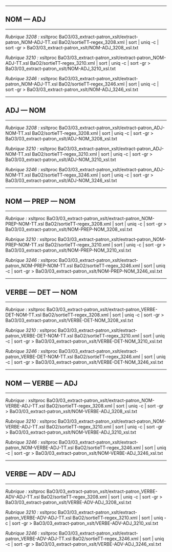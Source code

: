 ----------------------------------------------------------------------
## NOM — ADJ
----------------------------------------------------------------------
*Rubrique 3208 :*
xsltproc BaO3/03_extract-patron_xslt/extract-patron_NOM-ADJ-TT.xsl BaO2/sortieTT-regex_3208.xml | sort | uniq -c | sort -gr > BaO3/03_extract-patron_xslt/NOM-ADJ_3208_xsl.txt

*Rubrique 3210 :*
xsltproc BaO3/03_extract-patron_xslt/extract-patron_NOM-ADJ-TT.xsl BaO2/sortieTT-regex_3210.xml | sort | uniq -c | sort -gr > BaO3/03_extract-patron_xslt/NOM-ADJ_3210_xsl.txt

*Rubrique 3246 :*
xsltproc BaO3/03_extract-patron_xslt/extract-patron_NOM-ADJ-TT.xsl BaO2/sortieTT-regex_3246.xml | sort | uniq -c | sort -gr > BaO3/03_extract-patron_xslt/NOM-ADJ_3246_xsl.txt

----------------------------------------------------------------------
## ADJ — NOM
----------------------------------------------------------------------
*Rubrique 3208 :*
xsltproc BaO3/03_extract-patron_xslt/extract-patron_ADJ-NOM-TT.xsl BaO2/sortieTT-regex_3208.xml | sort | uniq -c | sort -gr > BaO3/03_extract-patron_xslt/ADJ-NOM_3208_xsl.txt

*Rubrique 3210 :*
xsltproc BaO3/03_extract-patron_xslt/extract-patron_ADJ-NOM-TT.xsl BaO2/sortieTT-regex_3210.xml | sort | uniq -c | sort -gr > BaO3/03_extract-patron_xslt/ADJ-NOM_3210_xsl.txt

*Rubrique 3246 :*
xsltproc BaO3/03_extract-patron_xslt/extract-patron_ADJ-NOM-TT.xsl BaO2/sortieTT-regex_3246.xml | sort | uniq -c | sort -gr > BaO3/03_extract-patron_xslt/ADJ-NOM_3246_xsl.txt

----------------------------------------------------------------------
## NOM — PREP — NOM
----------------------------------------------------------------------
*Rubrique  :*
xsltproc BaO3/03_extract-patron_xslt/extract-patron_NOM-PREP-NOM-TT.xsl BaO2/sortieTT-regex_3208.xml | sort | uniq -c | sort -gr > BaO3/03_extract-patron_xslt/NOM-PREP-NOM_3208_xsl.txt

*Rubrique 3210 :*
xsltproc BaO3/03_extract-patron_xslt/extract-patron_NOM-PREP-NOM-TT.xsl BaO2/sortieTT-regex_3210.xml | sort | uniq -c | sort -gr > BaO3/03_extract-patron_xslt/NOM-PREP-NOM_3210_xsl.txt

*Rubrique 3246 :*
xsltproc BaO3/03_extract-patron_xslt/extract-patron_NOM-PREP-NOM-TT.xsl BaO2/sortieTT-regex_3246.xml | sort | uniq -c | sort -gr > BaO3/03_extract-patron_xslt/NOM-PREP-NOM_3246_xsl.txt

----------------------------------------------------------------------
## VERBE — DET — NOM
----------------------------------------------------------------------
*Rubrique  :*
xsltproc BaO3/03_extract-patron_xslt/extract-patron_VERBE-DET-NOM-TT.xsl BaO2/sortieTT-regex_3208.xml | sort | uniq -c | sort -gr > BaO3/03_extract-patron_xslt/VERBE-DET-NOM_3208_xsl.txt

*Rubrique 3210 :*
xsltproc BaO3/03_extract-patron_xslt/extract-patron_VERBE-DET-NOM-TT.xsl BaO2/sortieTT-regex_3210.xml | sort | uniq -c | sort -gr > BaO3/03_extract-patron_xslt/VERBE-DET-NOM_3210_xsl.txt

*Rubrique 3246 :*
xsltproc BaO3/03_extract-patron_xslt/extract-patron_VERBE-DET-NOM-TT.xsl BaO2/sortieTT-regex_3246.xml | sort | uniq -c | sort -gr > BaO3/03_extract-patron_xslt/VERBE-DET-NOM_3246_xsl.txt

----------------------------------------------------------------------
## NOM — VERBE — ADJ
----------------------------------------------------------------------
*Rubrique  :*
xsltproc BaO3/03_extract-patron_xslt/extract-patron_NOM-VERBE-ADJ-TT.xsl BaO2/sortieTT-regex_3208.xml | sort | uniq -c | sort -gr > BaO3/03_extract-patron_xslt/NOM-VERBE-ADJ_3208_xsl.txt

*Rubrique 3210 :*
xsltproc BaO3/03_extract-patron_xslt/extract-patron_NOM-VERBE-ADJ-TT.xsl BaO2/sortieTT-regex_3210.xml | sort | uniq -c | sort -gr > BaO3/03_extract-patron_xslt/NOM-VERBE-ADJ_3210_xsl.txt

*Rubrique 3246 :*
xsltproc BaO3/03_extract-patron_xslt/extract-patron_NOM-VERBE-ADJ-TT.xsl BaO2/sortieTT-regex_3246.xml | sort | uniq -c | sort -gr > BaO3/03_extract-patron_xslt/NOM-VERBE-ADJ_3246_xsl.txt

----------------------------------------------------------------------
## VERBE — ADV — ADJ
----------------------------------------------------------------------
*Rubrique  :*
xsltproc BaO3/03_extract-patron_xslt/extract-patron_VERBE-ADV-ADJ-TT.xsl BaO2/sortieTT-regex_3208.xml | sort | uniq -c | sort -gr > BaO3/03_extract-patron_xslt/VERBE-ADV-ADJ_3208_xsl.txt

*Rubrique 3210 :*
xsltproc BaO3/03_extract-patron_xslt/extract-patron_VERBE-ADV-ADJ-TT.xsl BaO2/sortieTT-regex_3210.xml | sort | uniq -c | sort -gr > BaO3/03_extract-patron_xslt/VERBE-ADV-ADJ_3210_xsl.txt

*Rubrique 3246 :*
xsltproc BaO3/03_extract-patron_xslt/extract-patron_VERBE-ADV-ADJ-TT.xsl BaO2/sortieTT-regex_3246.xml | sort | uniq -c | sort -gr > BaO3/03_extract-patron_xslt/VERBE-ADV-ADJ_3246_xsl.txt
